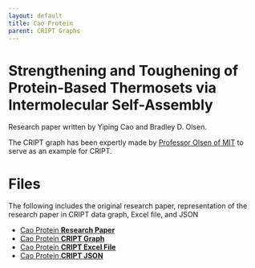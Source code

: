 ```yaml
---
layout: default
title: Cao Protein
parent: CRIPT Graphs
---
```


# Strengthening and Toughening of Protein-Based Thermosets via Intermolecular Self-Assembly

Research paper written by Yiping Cao and Bradley D. Olsen.

The CRIPT graph has been expertly made by
[Professor Olsen of MIT](https://cheme.mit.edu/profile/bradley-d-olsen/) to serve as an example for CRIPT.

# Files

The following includes the original research paper, representation of the research paper in CRIPT data graph, Excel file, and JSON

- [Cao Protein **Research Paper**](./cao_protein/Cao_protein_materials_paper.pdf)
- [Cao Protein **CRIPT Graph**](./cao_protein/Cao_protein_materials_data_graph.pptx)
- [Cao Protein **CRIPT Excel File**](./cao_protein/Cao_CRIPT_template.xlsx)
- [Cao Protein **CRIPT JSON**](./cao_protein/cao_protein.json)
